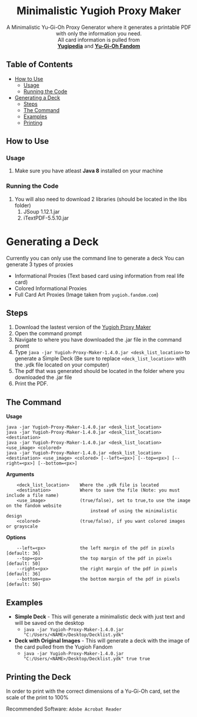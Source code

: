 <p align="center">
	<h1 align="center">Minimalistic Yugioh Proxy Maker</h1>  
  <p align="center">
A Minimalistic Yu-Gi-Oh Proxy Generator where it generates a printable PDF with only the information you need.
    <br />
All card information is pulled from
    <br />
    <a href="https://yugipedia.com/wiki/Yugipedia"><strong>Yugipedia</strong></a>
    and
    <a href="https://yugioh.fandom.com"><strong>Yu-Gi-Oh Fandom</strong></a> 
</p>

## Table of Contents
* [How to Use](#how-to-use)
  * [Usage](#usage)
  * [Running the Code](#running-the-code)
* [Generating a Deck](#generating-a-deck)
  * [Steps](#steps)
  * [The Command](#the-command)
  * [Examples](#examples) 
  * [Printing](#printing-the-deck)

##  How to Use

### Usage
	
1. Make sure you have atleast **Java 8** installed on your machine

### Running the Code

1. You will also need to download 2 libraries (should be located in the libs folder)
	1. JSoup 1.12.1.jar
	2. iTextPDF-5.5.10.jar

# Generating a Deck
Currently you can only use the command line to generate a deck
You can generate 3 types of proxies

- Informational Proxies (Text based card using information from real life card)
- Colored Informational Proxies 
- Full Card Art Proxies (Image taken from `yugioh.fandom.com`)
## Steps
1) Download the lastest version of the [Yugioh Proxy Maker](https://github.com/Kingal1337/YugiohProxyMaker/releases)
2) Open the command prompt
3) Navigate to where you have downloaded the .jar file in the command promt
4) Type `java -jar Yugioh-Proxy-Maker-1.4.0.jar <desk_list_location>` to generate a Simple Deck (Be sure to replace `<deck_list_location>` with the .ydk file located on your computer)
5) The pdf that was generated should be located in the folder where you downloaded the .jar file
6) Print the PDF.
## The Command

**Usage**

`java -jar Yugioh-Proxy-Maker-1.4.0.jar <desk_list_location>`
<br>
`java -jar Yugioh-Proxy-Maker-1.4.0.jar <desk_list_location> <destination>`
<br>
`java -jar Yugioh-Proxy-Maker-1.4.0.jar <desk_list_location> <use_image> <colored>`
<br>
`java -jar Yugioh-Proxy-Maker-1.4.0.jar <desk_list_location> <destination> <use_image> <colored> [--left=<px>] [--top=<px>] [--right=<px>] [--bottom=<px>]`

**Arguments**
```
	<deck_list_location>    Where the .ydk file is located
	<destination>           Where to save the file (Note: you must include a file name)
	<use_image>             (true/false), set to true,to use the image on the fandom website 
								instead of using the minimalistic design
	<colored>               (true/false), if you want colored images or grayscale
```

**Options**
```
	--left=<px>             the left margin of the pdf in pixels [default: 36]
	--top=<px>              the top margin of the pdf in pixels [default: 50]
	--right=<px>            the right margin of the pdf in pixels [default: 36]
	--bottom=<px>           the bottom margin of the pdf in pixels [default: 50]
```

## Examples

- **Simple Deck** - This will generate a minimalistic deck with just text and will be saved on the desktop
  - `java -jar Yugioh-Proxy-Maker-1.4.0.jar "C:/Users/<NAME>/Desktop/Decklist.ydk"`
- **Deck with Original Images** - This will generate a deck with the image of the card pulled from the Yugioh Fandom
  -  `java -jar Yugioh-Proxy-Maker-1.4.0.jar "C:/Users/<NAME>/Desktop/Decklist.ydk" true true`     

## Printing the Deck
In order to print with the correct dimensions of a Yu-Gi-Oh card, set the scale of the print to 100% 

Recommended Software: `Adobe Acrobat Reader`
